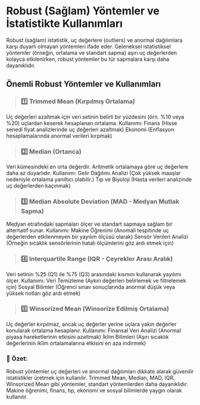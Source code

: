 # Robust (Sağlam) Yöntemler ve İstatistikte Kullanımları

Robust (sağlam) istatistik, uç değerlere (outliers) ve anormal dağılımlara karşı duyarlı olmayan yöntemleri ifade eder. 
Geleneksel istatistiksel yöntemler (örneğin, ortalama ve standart sapma) aşırı uç değerlerden kolayca etkilenirken, 
robust yöntemler bu tür sapmalara karşı daha dayanıklıdır.

## Önemli Robust Yöntemler ve Kullanımları

> ### 1️⃣ Trimmed Mean (Kırpılmış Ortalama)
Uç değerleri azaltmak için veri setinin belirli bir yüzdesini (örn. %10 veya %20) uçlardan keserek hesaplanan ortalama.
Kullanımı:
Finans (Hisse senedi fiyat analizlerinde uç değerleri azaltmak)
Ekonomi (Enflasyon hesaplamalarında anormal verileri kırpmak)


> ### 2️⃣ Median (Ortanca)
Veri kümesindeki en orta değerdir. Aritmetik ortalamaya göre uç değerlere daha az duyarlıdır.
Kullanımı:
Gelir Dağılımı Analizi (Çok yüksek maaşlar nedeniyle ortalama yanıltıcı olabilir.)
Tıp ve Biyoloji (Hasta verileri analizinde uç değerlerden kaçınmak)


> ### 3️⃣ Median Absolute Deviation (MAD - Medyan Mutlak Sapma)
Medyan etrafındaki sapmaları ölçer ve standart sapmaya sağlam bir alternatif sunar.
Kullanımı:
Makine Öğrenimi (Anomali tespitinde uç değerlerden etkilenmeyen bir yayılım ölçüsü olarak)
Sensör Verileri Analizi (Örneğin sıcaklık sensörlerinin hatalı ölçümlerini göz ardı etmek için)


> ### 4️⃣ Interquartile Range (IQR - Çeyrekler Arası Aralık)

Veri setinin %25 (Q1) ile %75 (Q3) arasındaki kısmını kullanarak yayılımı ölçer.
Kullanımı:
Veri Temizleme (Aykırı değerleri belirlemek ve filtrelemek için)
Sosyal Bilimler (Öğrenci sınav sonuçlarında anormal düşük veya yüksek notları göz ardı etmek)

> ### 5️⃣ Winsorized Mean (Winsorize Edilmiş Ortalama)
Uç değerler kırpılmaz, ancak uç değerler yerine uçlara yakın değerler konularak ortalama hesaplanır.
Kullanımı:
Finansal Veri Analizi (Anormal piyasa hareketlerinin etkisini azaltmak)
İklim Bilimleri (Aşırı sıcaklık değerlerinin iklim ortalamalarına etkisini en aza indirmek)


###  📌 Özet:
Robust yöntemler uç değerleri ve anormal dağılımları dikkate alarak güvenilir istatistikler üretmek için kullanılır.
Trimmed Mean, Median, MAD, IQR, Winsorized Mean gibi yöntemler, standart yöntemlerden daha dayanıklıdır.
Makine öğrenimi, finans, tıp, ekonomi ve sosyal bilimlerde yaygın olarak kullanılır.